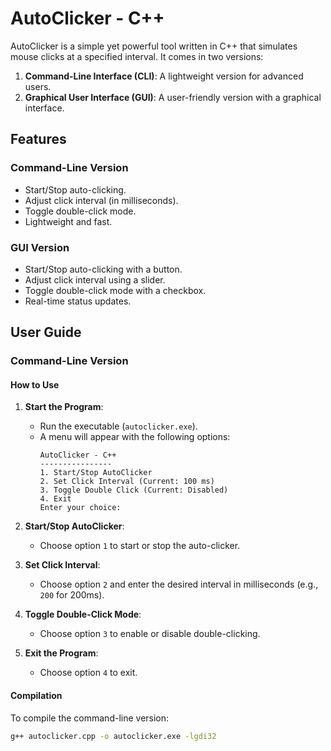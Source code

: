 # AutoClicker - C++

AutoClicker is a simple yet powerful tool written in C++ that simulates mouse clicks at a specified interval. It comes in two versions:
1. **Command-Line Interface (CLI)**: A lightweight version for advanced users.
2. **Graphical User Interface (GUI)**: A user-friendly version with a graphical interface.

## Features

### Command-Line Version
- Start/Stop auto-clicking.
- Adjust click interval (in milliseconds).
- Toggle double-click mode.
- Lightweight and fast.

### GUI Version
- Start/Stop auto-clicking with a button.
- Adjust click interval using a slider.
- Toggle double-click mode with a checkbox.
- Real-time status updates.

## User Guide

### Command-Line Version

#### How to Use
1. **Start the Program**:
   - Run the executable (`autoclicker.exe`).
   - A menu will appear with the following options:
     ```
     AutoClicker - C++
     ----------------
     1. Start/Stop AutoClicker
     2. Set Click Interval (Current: 100 ms)
     3. Toggle Double Click (Current: Disabled)
     4. Exit
     Enter your choice:
     ```

2. **Start/Stop AutoClicker**:
   - Choose option `1` to start or stop the auto-clicker.

3. **Set Click Interval**:
   - Choose option `2` and enter the desired interval in milliseconds (e.g., `200` for 200ms).

4. **Toggle Double-Click Mode**:
   - Choose option `3` to enable or disable double-clicking.

5. **Exit the Program**:
   - Choose option `4` to exit.

#### Compilation
To compile the command-line version:
```bash
g++ autoclicker.cpp -o autoclicker.exe -lgdi32
